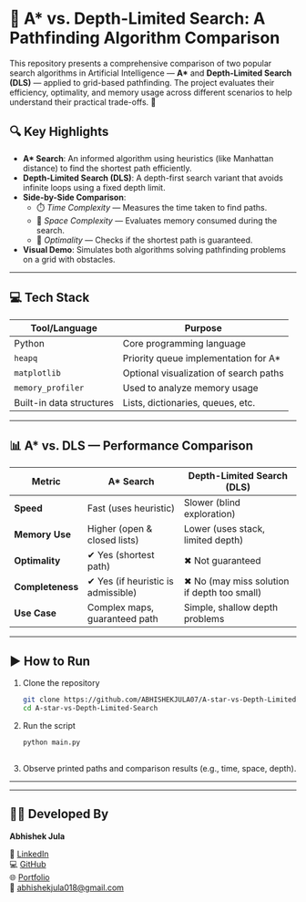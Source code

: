 
# 🤖 A* vs. Depth-Limited Search: A Pathfinding Algorithm Comparison

This repository presents a comprehensive comparison of two popular search algorithms in Artificial Intelligence — **A\*** and **Depth-Limited Search (DLS)** — applied to grid-based pathfinding. The project evaluates their efficiency, optimality, and memory usage across different scenarios to help understand their practical trade-offs. 🚀

## 🔍 Key Highlights

- **A\* Search**: An informed algorithm using heuristics (like Manhattan distance) to find the shortest path efficiently.  
- **Depth-Limited Search (DLS)**: A depth-first search variant that avoids infinite loops using a fixed depth limit.  
- **Side-by-Side Comparison**:
  - ⏱️ *Time Complexity* — Measures the time taken to find paths.
  - 🧠 *Space Complexity* — Evaluates memory consumed during the search.
  - 🏁 *Optimality* — Checks if the shortest path is guaranteed.
- **Visual Demo**: Simulates both algorithms solving pathfinding problems on a grid with obstacles.

---

## 💻 Tech Stack

| Tool/Language | Purpose                                      |
|---------------|----------------------------------------------|
| Python        | Core programming language                    |
| `heapq`       | Priority queue implementation for A\*        |
| `matplotlib`  | Optional visualization of search paths       |
| `memory_profiler` | Used to analyze memory usage           |
| Built-in data structures | Lists, dictionaries, queues, etc. |

---

## 📊 A* vs. DLS — Performance Comparison

| Metric          | A* Search                      | Depth-Limited Search (DLS)         |
|-----------------|--------------------------------|------------------------------------|
| **Speed**       | Fast (uses heuristic)          | Slower (blind exploration)         |
| **Memory Use**  | Higher (open & closed lists)   | Lower (uses stack, limited depth)  |
| **Optimality**  | ✔ Yes (shortest path)          | ✖ Not guaranteed                   |
| **Completeness**| ✔ Yes (if heuristic is admissible) | ✖ No (may miss solution if depth too small) |
| **Use Case**    | Complex maps, guaranteed path  | Simple, shallow depth problems     |

---

## ▶️ How to Run

1. Clone the repository  
   ```bash
   git clone https://github.com/ABHISHEKJULA07/A-star-vs-Depth-Limited-Search
   cd A-star-vs-Depth-Limited-Search


2. Run the script

   ```bash
   python main.py
  

3. Observe printed paths and comparison results (e.g., time, space, depth).

---

---

## 👨‍💻 Developed By

**Abhishek Jula** 

🔗 [LinkedIn](https://www.linkedin.com/in/abhi-jula0711)  
💻 [GitHub](https://github.com/ABHISHEKJULA07)  
🌐 [Portfolio](https://abhipinku66.wixsite.com/07112000)  
📧 abhishekjula018@gmail.com



